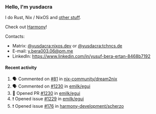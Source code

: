 ### Hello, I'm yusdacra

I do Rust, Nix / NixOS and [other stuff](https://yusdacra.gitlab.io/about).

Check out [Harmony](https://github.com/harmony-development)!

Contacts:
- Matrix: [@yusdacra:nixos.dev](https://matrix.to/#/@yusdacra:nixos.dev) or [@yusdacra:tchncs.de](https://matrix.to/#/@yusdacra:tchncs.de)
- E-mail: y.bera003.06@pm.me
- LinkedIn: https://www.linkedin.com/in/yusuf-bera-ertan-8468b7192

#### Recent activity

<!--START_SECTION:activity-->
1. 🗣 Commented on [#81](https://github.com/nix-community/dream2nix/issues/81) in [nix-community/dream2nix](https://github.com/nix-community/dream2nix)
2. 🗣 Commented on [#1230](https://github.com/emilk/egui/issues/1230) in [emilk/egui](https://github.com/emilk/egui)
3. 💪 Opened PR [#1230](https://github.com/emilk/egui/pull/1230) in [emilk/egui](https://github.com/emilk/egui)
4. ❗️ Opened issue [#1229](https://github.com/emilk/egui/issues/1229) in [emilk/egui](https://github.com/emilk/egui)
5. ❗️ Opened issue [#176](https://github.com/harmony-development/scherzo/issues/176) in [harmony-development/scherzo](https://github.com/harmony-development/scherzo)
<!--END_SECTION:activity-->
